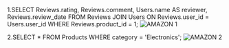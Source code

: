 1.SELECT Reviews.rating, Reviews.comment, Users.name AS reviewer, Reviews.review_date
FROM Reviews
JOIN Users ON Reviews.user_id = Users.user_id
WHERE Reviews.product_id = 1;
![AMAZON 1](https://github.com/user-attachments/assets/0b0c26b4-ffa0-4af3-9c60-7524ea642ce5)


  2.SELECT * FROM Products
WHERE category = 'Electronics';
![AMAZON 2](https://github.com/user-attachments/assets/0e3b0820-a529-4804-ba1c-240c2b0df31c)
